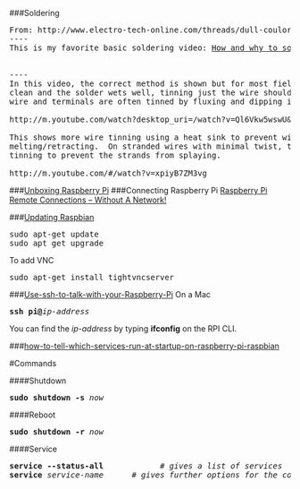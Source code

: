 ###Soldering

<pre>
From: http://www.electro-tech-online.com/threads/dull-coulored-solder-joints.127272/
----
This is my favorite basic soldering video: <a href="http://www.youtube.com/watch?v=I_NU2ruzyc4">How and why to solder correctly</a>


----
In this video, the correct method is shown but for most field repairs, as long as the terminal is 
clean and the solder wets well, tinning just the wire should be sufficient. In a production setting, 
wire and terminals are often tinned by fluxing and dipping in a solder pot.

http://m.youtube.com/watch?desktop_uri=/watch?v=Ql6Vkw5wswU&v=Ql6Vkw5wswU&gl=US#/watch?v=Ql6Vkw5wswU

This shows more wire tinning using a heat sink to prevent wicking under the insulation and insulation 
melting/retracting.  On stranded wires with minimal twist, twist the end a little tighter before 
tinning to prevent the strands from splaying.

http://m.youtube.com/#/watch?v=xpiyB7ZM3vg
</pre>

###[Unboxing Raspberry Pi](https://www.youtube.com/watch?v=-6OGuhLtKbU)
###Connecting Raspberry Pi
[Raspberry Pi Remote Connections – Without A Network!](https://pihw.wordpress.com/guides/direct-network-connection/)

###[Updating Raspbian](https://www.youtube.com/watch?v=-6OGuhLtKbU&t=15m52s)
<pre>
sudo apt-get update
sudo apt_get upgrade
</pre>

To add VNC
<pre>
sudo apt-get install tightvncserver
</pre>


###[Use-ssh-to-talk-with-your-Raspberry-Pi](http://www.instructables.com/id/Use-ssh-to-talk-with-your-Raspberry-Pi/)
On a Mac
<pre>
<b>ssh pi@</b><em>ip-address</em>
</pre>
You can find the <em>ip-address</em> by typing **ifconfig** on the RPI CLI.

###[how-to-tell-which-services-run-at-startup-on-raspberry-pi-raspbian](http://superuser.com/questions/852610/how-to-tell-which-services-run-at-startup-on-raspberry-pi-raspbian)

#Commands

####Shutdown
<pre>
<b>sudo shutdown -s</b> <em>now</em>
</pre>

####Reboot
<pre>
<b>sudo shutdown -r</b> <em>now</em>
</pre>

####Service
<pre>
<b>service --status-all</b>            # <em>gives a list of services</em>
<b>service</b> <em>service-name</em>      # <em>gives further options for the command</em>
</pre>
